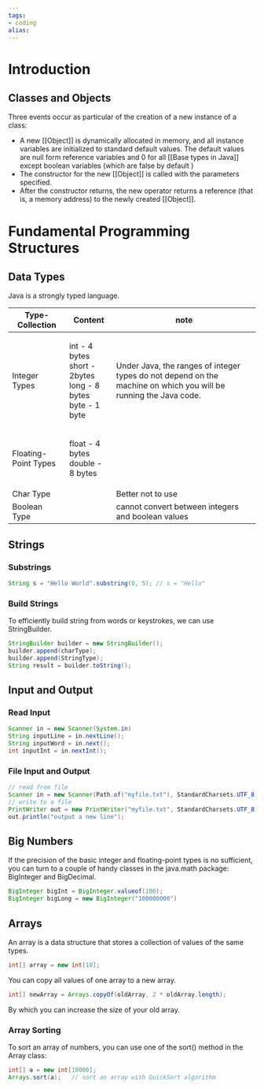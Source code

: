 ```yaml
---
tags:
- coding
alias:
---
```

# Introduction 


## Classes and Objects 
Three events occur as particular of the creation of a new instance of a class:
- A new [[Object]] is dynamically allocated  in memory, and all instance variables are initialized to standard default values. The default values are null form reference variables and 0 for all [[Base types in Java]] except boolean variables (which are false by default )
- The constructor for the new [[Object]] is called with the parameters specified.
- After the constructor returns, the new operator returns a reference (that is, a memory address) to the newly created [[Object]].
# Fundamental Programming Structures

## Data Types

Java is a strongly typed language.

| Type-Collection      | Content                                                                   | note                                                                                                             |
| -------------------- | ------------------------------------------------------------------------- | ---------------------------------------------------------------------------------------------------------------- |
| Integer Types        | <p>int - 4 bytes<br>short - 2bytes<br>long - 8 bytes<br>byte - 1 byte</p> | Under Java, the ranges of integer types do not depend on the machine on which you will be running the Java code. |
| Floating-Point Types | <p>float - 4 bytes<br>double - 8 bytes</p>                                |                                                                                                                  |
| Char Type            |                                                                           | Better not to use                                                                                                |
| Boolean Type         |                                                                           | cannot convert between integers and boolean values                                                               |

## Strings

### Substrings

```java
String s = "Hello World".substring(0, 5); // s = "Hello"
```

### Build Strings

To efficiently build string from words or keystrokes, we can use StringBuilder.

```java
StringBuilder builder = new StringBuilder();
builder.append(charType);
builder.append(StringType);
String result = builder.toString();
```

## Input and Output

### Read Input

```java
Scanner in = new Scanner(System.in)
String inputLine = in.nextLine();
String inputWord = in.next();
int inputInt = in.nextInt();
```

### File Input and Output

```java
// read from file
Scanner in = new Scanner(Path.of("myfile.txt"), StandardCharsets.UTF_8);
// write to a file
PrintWriter out = new PrintWriter("myfile.txt", StandardCharsets.UTF_8);
out.println("output a new line");
```

## Big Numbers

If the precision of the basic integer and floating-point types is no sufficient, you can turn to a couple of handy classes in the java.math package: BigInteger and BigDecimal.

```java
BigInteger bigInt = BigInteger.valueof(100);
BigInteger bigLong = new BigInteger("100000000")
```

## Arrays

An array is a data structure that stores a collection of values of the same types.

```java
int[] array = new int[10];
```

You can copy all values of one array to a new array.

```java
int[] newArray = Arrays.copyOf(oldArray, 2 * oldArray.length);
```

By which you can increase the size of your old array.

### Array Sorting

To sort an array of numbers, you can use one of the sort() method in the Array class:

```java
int[] a = new int[10000];
Arrays.sort(a);   // sort an array with QuickSort algorithm
```
